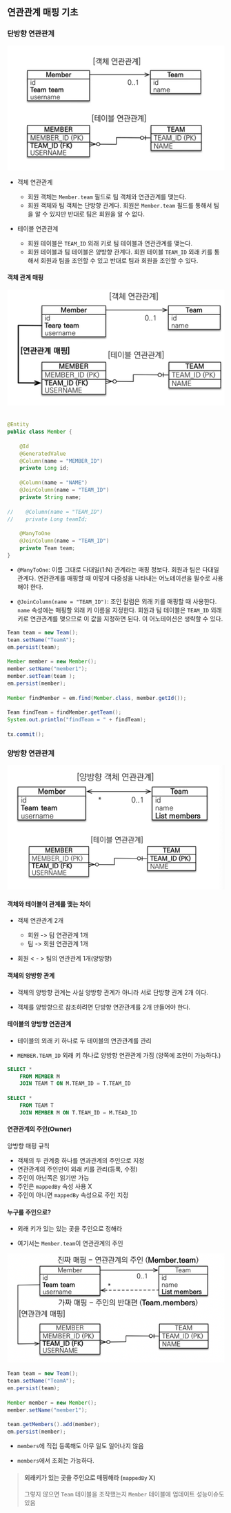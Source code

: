 ## 연관관계 매핑 기초

### 단방향 연관관계

![](./RelationalMapping/1.png)

* 객체 연관관계
  * 회원 객체는 `Member.team` 필드로 팀 객체와 연관관계를 맺는다.
  * 회원 객체와 팀 객체는 단방향 관계다. 회원은 `Member.team` 필드를 통해서 팀을 알 수 있지만 반대로 팀은 회원을 알 수 없다.

* 테이블 연관관계
  * 회원 테이블은 `TEAM_ID` 외래 키로 팀 테이블과 연관관계를 맺는다.
  * 회원 테이블과 팀 테이블은 양방향 관계다. 회원 테이블 `TEAM_ID` 외래 키를 통해서 회원과 팀을 조인할 수 있고 
  반대로 팀과 회원을 조인할 수 있다.

#### 객체 관계 매핑

![](./RelationalMapping/2.png)

```java

@Entity
public class Member {

    @Id
    @GeneratedValue
    @Column(name = "MEMBER_ID")
    private Long id;

    @Column(name = "NAME")
    @JoinColumn(name = "TEAM_ID")
    private String name;

//    @Column(name = "TEAM_ID")
//    private Long teamId;

    @ManyToOne
    @JoinColumn(name = "TEAM_ID")
    private Team team;
}
```

* `@ManyToOne`: 이름 그대로 다대일(1:N) 관계라는 매핑 정보다. 회원과 팀은 다대일 관계다. 연관관계를 매핑할 때 이렇게
  다중성을 나타내는 어노테이션을 필수로 사용해야 한다.


* `@JoinColumn(name = "TEAM_ID")`: 조인 칼럼은 외래 키를 매핑할 때 사용한다. `name` 속성에는 매핑할 외래 키
  이름을 지정한다. 회원과 팀 테이블은 `TEAM_ID` 외래키로 연관관계를 맺으므로 이 값을 지정하면 된다. 이 어노테이션은 생략할
  수 있다.




```java
Team team = new Team();
team.setName("TeamA");
em.persist(team);

Member member = new Member();
member.setName("member1");
member.setTeam(team );
em.persist(member);

Member findMember = em.find(Member.class, member.getId());

Team findTeam = findMember.getTeam();
System.out.println("findTeam = " + findTeam);

tx.commit();
```


### 양방향 연관관계

![](./RelationalMapping/3.png)

#### 객체와 테이블이 관계를 맺는 차이
* 객체 연관관계 2개
  * 회원 -> 팀 연관관계 1개
  * 팀 -> 회원 연관관계 1개


* 회원 < - > 팀의 연관관계 1개(양방향)

#### 객체의 양방향 관계

* 객체의 양방향 관계는 사실 양방향 관계가 아니라 서로 단방향 관계 2개 이다.

* 객체를 양방향으로 참조하려면 단방향 연관관계를 2개 만들어야 한다.


#### 테이블의 양방향 연관관계

* 테이블의 외래 키 하나로 두 테이블의 연관관계를 관리

* `MEMBER.TEAM_ID` 외래 키 하나로 양방향 연관관계 가짐
  (양쪽에 조인이 가능하다.)

```sql
SELECT *
    FROM MEMBER M
    JOIN TEAM T ON M.TEAM_ID = T.TEAM_ID
    
SELECT *
    FROM TEAM T
    JOIN MEMBER M ON T.TEAM_ID = M.TEAD_ID
```

#### 연관관계의 주인(Owner)

양방향 매핑 규칙

  * 객체의 두 관계중 하나를 연과관계의 주인으로 지정
  * 연관관계의 주인만이 외래 키를 관리(등록, 수정)
  * 주인이 아닌쪽은 읽기만 가능
  * 주인은 `mappedBy` 속성 사용 X
  * 주인이 아니면 `mappedBy` 속성으로 주인 지정

#### 누구를 주인으로?

* 외래 키가 있는 있는 곳을 주인으로 정해라

* 여기서는 `Member.team`이 연관관계의 주인

![](./RelationalMapping/4.png)

```java
Team team = new Team();
team.setName("TeamA");
en.persist(team);

Member member = new Member();
member.setName("member1");

team.getMembers().add(member);
em.persist(member);
```

* `members`에 직접 등록해도 아무 일도 일어나지 않음

* `members`에서 조회는 가능하다.

> #### 외래키가 있는 곳을 주인으로 매핑해라 (`mappedBy` X)
> 그렇지 않으면 `Team` 테이블을 조작했는지 `Member` 테이블에 업데이트
> 성능이슈도 있음

